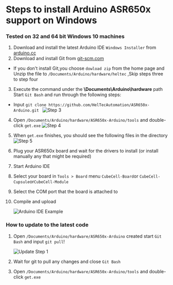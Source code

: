 # Steps to install Arduino ASR650x support on Windows
### Tested on 32 and 64 bit Windows 10 machines

1. Download and install the latest Arduino IDE ```Windows Installer``` from [arduino.cc](https://www.arduino.cc/en/Main/Software)
2. Download and install Git from [git-scm.com](https://git-scm.com/download/win)
-  If you don't install Git,you choose ```dowload zip``` from the home page and Unzip the file to ```/Documents/Arduino/hardware/heltec```  ,Skip steps three to step four
3. Execute the command under the **\Documents\Arduino\hardware** path
   Start ```Git Bash``` and run through the following steps:
- Input ```git clone https://github.com/HelTecAutomation/ASR650x-Arduino.git ```
![Step 3](https://github.com/HelTecAutomation/ASR650x-Arduino/blob/master/InstallGuide/win-screenshots/location.png)

4. Open ```/Documents/Arduino/hardware/ASR650x-Arduino/tools``` and double-click ```get.exe```
![Step 4](https://github.com/HelTecAutomation/ASR650x-Arduino/blob/master/InstallGuide/win-screenshots/get.png)
5. When ```get.exe``` finishes, you should see the following files in the directory
![Step 5](https://github.com/HelTecAutomation/ASR650x-Arduino/blob/master/InstallGuide/win-screenshots/ASR-board.png)
6. Plug your ASR650x board and wait for the drivers to install (or install manually any that might be required)
7. Start Arduino IDE
8. Select your board in ```Tools > Board``` menu ```CubeCell-Board```or ```CubeCell-Cupsule```or```CubeCell-Module```
9. Select the COM port that the board is attached to
10. Compile and upload

    ![Arduino IDE Example](https://github.com/HelTecAutomation/ASR650x-Arduino/blob/master/InstallGuide/win-screenshots/compile.png)
### How to update to the latest code

1. Open ```/Documents/Arduino/hardware/ASR650x-Arduino``` created start ```Git Bash``` and input ```git pull```!

    ![Update Step 1](https://github.com/HelTecAutomation/ASR650x-Arduino/blob/master/InstallGuide/win-screenshots/gitpull.png)

2. Wait for git to pull any changes and close ```Git Bash```
3. Open ```/Documents/Arduino/hardware/ASR650x-Arduino/tools``` and double-click ```get.exe```

